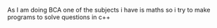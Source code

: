 As I am doing BCA one of the subjects i have is maths so i try to make programs to solve questions in c++
